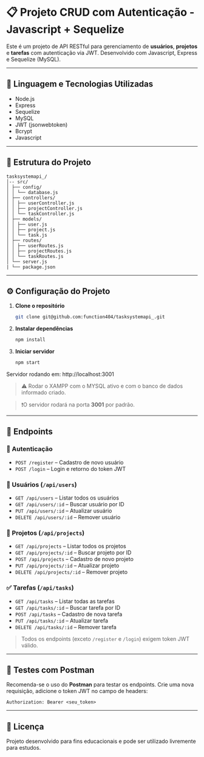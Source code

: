 # 📋 Projeto CRUD com Autenticação - Javascript + Sequelize

Este é um projeto de API RESTful para gerenciamento de **usuários**, **projetos** e **tarefas** com autenticação via JWT. Desenvolvido com Javascript, Express e Sequelize (MySQL).

---

## 🔧 Linguagem e Tecnologias Utilizadas

- Node.js
- Express
- Sequelize
- MySQL
- JWT (jsonwebtoken)
- Bcrypt
- Javascript

---

## 📁 Estrutura do Projeto

```
tasksystemapi_/ 
│-- src/ 
│ ├── config/ 
│ │ └── database.js 
│ ├── controllers/ 
│ │ ├── userController.js 
│ │ ├── projectController.js 
│ │ └── taskController.js 
│ ├── models/ 
│ │ ├── user.js 
│ │ ├── project.js 
│ │ └── task.js 
│ ├── routes/ 
│ │ ├── userRoutes.js 
│ │ ├── projectRoutes.js 
│ │ └── taskRoutes.js 
│ └── server.js
| └── package.json
```
---

## ⚙️ Configuração do Projeto

1. **Clone o repositório**  
   ```bash
   git clone git@github.com:function404/tasksystemapi_.git
   ```

2. **Instalar dependências**  
   ```bash
   npm install
   ```

3. **Iniciar servidor**  
   ```bash
   npm start
   ```
Servidor rodando em: http://localhost:3001

> ⚠️ Rodar o XAMPP com o MYSQL ativo e com o banco de dados informado criado. 

> ❗O servidor rodará na porta **3001** por padrão.

---

## 📌 Endpoints

### 🔑 Autenticação
- `POST /register` – Cadastro de novo usuário
- `POST /login` – Login e retorno do token JWT

### 👤 Usuários (`/api/users`)
- `GET /api/users` – Listar todos os usuários
- `GET /api/users/:id` – Buscar usuário por ID
- `PUT /api/users/:id` – Atualizar usuário
- `DELETE /api/users/:id` – Remover usuário

### 📁 Projetos (`/api/projects`)
- `GET /api/projects` – Listar todos os projetos
- `GET /api/projects/:id` – Buscar projeto por ID
- `POST /api/projects` – Cadastro de novo projeto
- `PUT /api/projects/:id` – Atualizar projeto
- `DELETE /api/projects/:id` – Remover projeto

### ✅ Tarefas (`/api/tasks`)
- `GET /api/tasks` – Listar todas as tarefas
- `GET /api/tasks/:id` – Buscar tarefa por ID
- `POST /api/tasks` – Cadastro de nova tarefa
- `PUT /api/tasks/:id` – Atualizar tarefa
- `DELETE /api/tasks/:id` – Remover tarefa

> Todos os endpoints (exceto `/register` e `/login`) exigem token JWT válido.

---

## 🧪 Testes com Postman

Recomenda-se o uso do **Postman** para testar os endpoints. Crie uma nova requisição, adicione o token JWT no campo de headers:

```
Authorization: Bearer <seu_token>
```

---

## 📝 Licença

Projeto desenvolvido para fins educacionais e pode ser utilizado livremente para estudos.

